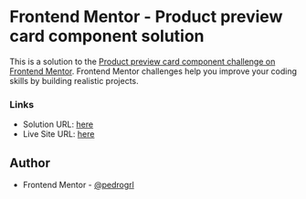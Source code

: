 # Frontend Mentor - Product preview card component solution

This is a solution to the [Product preview card component challenge on Frontend Mentor](https://www.frontendmentor.io/challenges/product-preview-card-component-GO7UmttRfa). Frontend Mentor challenges help you improve your coding skills by building realistic projects. 

### Links

- Solution URL: [here]()
- Live Site URL: [here](https://pedrogrl.github.io/frontendmentor-product-card/)

## Author

- Frontend Mentor - [@pedrogrl](https://www.frontendmentor.io/profile/pedrogrl)
